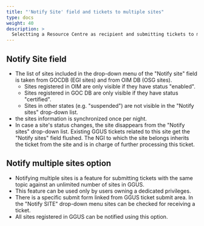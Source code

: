 ```yaml
---
title: "'Notify Site' field and tickets to multiple sites"
type: docs
weight: 40
description: >
  Selectting a Resource Centre as recipient and submitting tickets to multiple RCs
---
```


## Notify Site field

- The list of sites included in the drop-down menu of the "Notify site" field is
  taken from GOCDB (EGI sites) and from OIM DB (OSG sites).
  - Sites registered in OIM are only visible if they have status "enabled".
  - Sites registered in GOC DB are only visible if they have status "certified".
  - Sites in other states (e.g. "suspended") are not visible in the "Notify
    sites" drop-down list.
- the sites information is synchronized once per night.
- In case a site's status changes, the site disappears from the "Notify sites"
  drop-down list. Existing GGUS tickets related to this site get the "Notify
  sites" field flushed. The NGI to which the site belongs inherits the ticket
  from the site and is in charge of further processing this ticket.

## Notify multiple sites option

- Notifying multiple sites is a feature for submitting tickets with the same
  topic against an unlimited number of sites in GGUS.
- This feature can be used only by users owning a dedicated privileges.
- There is a specific submit form linked from GGUS ticket submit area. In the
  "Notify SITE" drop-down menu sites can be checked for receiving a ticket.
- All sites registered in GGUS can be notified using this option.
